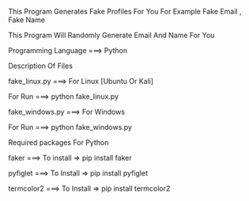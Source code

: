 This Program Generates Fake Profiles For You For Example Fake Email , Fake Name

This Program Will Randomly Generate Email And Name For You

Programming Language ===> Python 

Description Of Files

fake_linux.py ===> For Linux [Ubuntu Or Kali]

For Run ===> python fake_linux.py

fake_windows.py ===> For Windows

For Run ===> python fake_windows.py

Required packages For Python

faker ===> To install => pip install faker

pyfiglet ===> To Install => pip install pyfiglet

termcolor2 ===> To Install => pip install termcolor2

